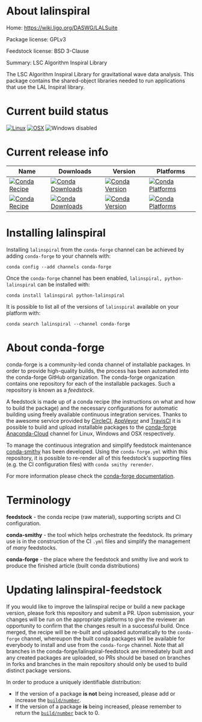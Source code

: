 About lalinspiral
=================

Home: https://wiki.ligo.org/DASWG/LALSuite

Package license: GPLv3

Feedstock license: BSD 3-Clause

Summary: LSC Algorithm Inspiral Library

The LSC Algorithm Inspiral Library for gravitational wave data analysis.
This package contains the shared-object libraries needed to run
applications that use the LAL Inspiral library.


Current build status
====================

[![Linux](https://img.shields.io/circleci/project/github/conda-forge/lalinspiral-feedstock/master.svg?label=Linux)](https://circleci.com/gh/conda-forge/lalinspiral-feedstock)
[![OSX](https://img.shields.io/travis/conda-forge/lalinspiral-feedstock/master.svg?label=macOS)](https://travis-ci.org/conda-forge/lalinspiral-feedstock)
![Windows disabled](https://img.shields.io/badge/Windows-disabled-lightgrey.svg)

Current release info
====================

| Name | Downloads | Version | Platforms |
| --- | --- | --- | --- |
| [![Conda Recipe](https://img.shields.io/badge/recipe-lalinspiral-green.svg)](https://anaconda.org/conda-forge/lalinspiral) | [![Conda Downloads](https://img.shields.io/conda/dn/conda-forge/lalinspiral.svg)](https://anaconda.org/conda-forge/lalinspiral) | [![Conda Version](https://img.shields.io/conda/vn/conda-forge/lalinspiral.svg)](https://anaconda.org/conda-forge/lalinspiral) | [![Conda Platforms](https://img.shields.io/conda/pn/conda-forge/lalinspiral.svg)](https://anaconda.org/conda-forge/lalinspiral) |
| [![Conda Recipe](https://img.shields.io/badge/recipe-python--lalinspiral-green.svg)](https://anaconda.org/conda-forge/python-lalinspiral) | [![Conda Downloads](https://img.shields.io/conda/dn/conda-forge/python-lalinspiral.svg)](https://anaconda.org/conda-forge/python-lalinspiral) | [![Conda Version](https://img.shields.io/conda/vn/conda-forge/python-lalinspiral.svg)](https://anaconda.org/conda-forge/python-lalinspiral) | [![Conda Platforms](https://img.shields.io/conda/pn/conda-forge/python-lalinspiral.svg)](https://anaconda.org/conda-forge/python-lalinspiral) |

Installing lalinspiral
======================

Installing `lalinspiral` from the `conda-forge` channel can be achieved by adding `conda-forge` to your channels with:

```
conda config --add channels conda-forge
```

Once the `conda-forge` channel has been enabled, `lalinspiral, python-lalinspiral` can be installed with:

```
conda install lalinspiral python-lalinspiral
```

It is possible to list all of the versions of `lalinspiral` available on your platform with:

```
conda search lalinspiral --channel conda-forge
```


About conda-forge
=================

conda-forge is a community-led conda channel of installable packages.
In order to provide high-quality builds, the process has been automated into the
conda-forge GitHub organization. The conda-forge organization contains one repository
for each of the installable packages. Such a repository is known as a *feedstock*.

A feedstock is made up of a conda recipe (the instructions on what and how to build
the package) and the necessary configurations for automatic building using freely
available continuous integration services. Thanks to the awesome service provided by
[CircleCI](https://circleci.com/), [AppVeyor](https://www.appveyor.com/)
and [TravisCI](https://travis-ci.org/) it is possible to build and upload installable
packages to the [conda-forge](https://anaconda.org/conda-forge)
[Anaconda-Cloud](https://anaconda.org/) channel for Linux, Windows and OSX respectively.

To manage the continuous integration and simplify feedstock maintenance
[conda-smithy](https://github.com/conda-forge/conda-smithy) has been developed.
Using the ``conda-forge.yml`` within this repository, it is possible to re-render all of
this feedstock's supporting files (e.g. the CI configuration files) with ``conda smithy rerender``.

For more information please check the [conda-forge documentation](https://conda-forge.org/docs/).

Terminology
===========

**feedstock** - the conda recipe (raw material), supporting scripts and CI configuration.

**conda-smithy** - the tool which helps orchestrate the feedstock.
                   Its primary use is in the construction of the CI ``.yml`` files
                   and simplify the management of *many* feedstocks.

**conda-forge** - the place where the feedstock and smithy live and work to
                  produce the finished article (built conda distributions)


Updating lalinspiral-feedstock
==============================

If you would like to improve the lalinspiral recipe or build a new
package version, please fork this repository and submit a PR. Upon submission,
your changes will be run on the appropriate platforms to give the reviewer an
opportunity to confirm that the changes result in a successful build. Once
merged, the recipe will be re-built and uploaded automatically to the
`conda-forge` channel, whereupon the built conda packages will be available for
everybody to install and use from the `conda-forge` channel.
Note that all branches in the conda-forge/lalinspiral-feedstock are
immediately built and any created packages are uploaded, so PRs should be based
on branches in forks and branches in the main repository should only be used to
build distinct package versions.

In order to produce a uniquely identifiable distribution:
 * If the version of a package **is not** being increased, please add or increase
   the [``build/number``](https://conda.io/docs/user-guide/tasks/build-packages/define-metadata.html#build-number-and-string).
 * If the version of a package **is** being increased, please remember to return
   the [``build/number``](https://conda.io/docs/user-guide/tasks/build-packages/define-metadata.html#build-number-and-string)
   back to 0.

